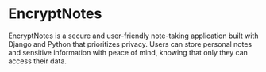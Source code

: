 # EncryptNotes
EncryptNotes is a secure and user-friendly note-taking application built with Django and Python that prioritizes privacy. Users can store personal notes and sensitive information with peace of mind, knowing that only they can access their data.
